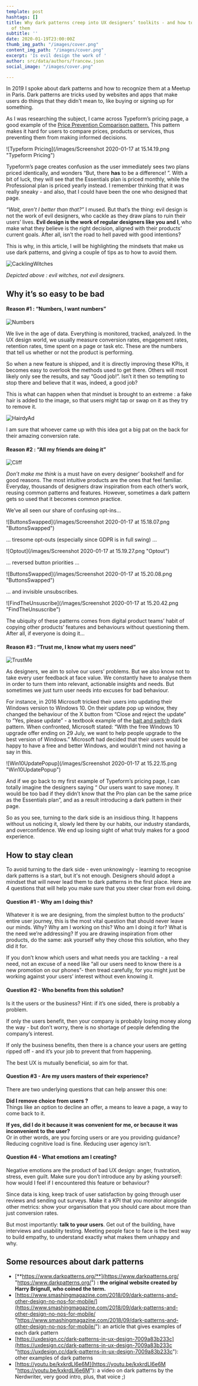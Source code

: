 ```yaml
---
template: post
hashtags: []
title: Why dark patterns creep into UX designers’ toolkits - and how to steer clear
  of them
subtitle: ''
date: 2020-01-19T23:00:00Z
thumb_img_path: "/images/cover.png"
content_img_path: "/images/cover.png"
excerpt: 'Is evil design the work of '
author: src/data/authors/francew.json
social_image: "/images/cover.png"

---
```

In 2019 I spoke about dark patterns and how to recognize them at a Meetup in Paris. Dark patterns are tricks used by websites and apps that make users do things that they didn't mean to, like buying or signing up for something.

As I was researching the subject, I came across Typeform’s pricing page, a good example of the [Price Prevention Comparison pattern.](https://www.darkpatterns.org/types-of-dark-pattern/price-comparison-prevention "PricePrevention") This pattern makes it hard for users to compare prices, products or services, thus preventing them from making informed decisions.

![Typeform Pricing](/images/Screenshot 2020-01-17 at 15.14.19.png "Typeform Pricing")

Typeform’s page creates confusion as the user immediately sees two plans priced identically, and wonders “But, there **has** to be a difference! ”. With a bit of luck, they will see that the Essentials plan is priced monthly, while the Professional plan is priced yearly instead. I remember thinking that it was really sneaky - and also, that I could have been the one who designed that page.

_“Wait, aren’t I better than that?”_ I mused. But that’s the thing: evil design is not the work of evil designers, who cackle as they draw plans to ruin their users’ lives. **Evil design is the work of regular designers like you and I**, who make what they believe is the right decision, aligned with their products’ current goals. After all, isn’t the road to hell paved with good intentions?

This is why, in this article, I will be highlighting the mindsets that make us use dark patterns, and giving a couple of tips as to how to avoid them.

![CacklingWitches](https://media.giphy.com/media/2siCyPNKuSDJK4pk4X/giphy.gif "CacklingWitches")

_Depicted above : evil witches, not evil designers._

## **Why it’s so easy to be bad**

#### **Reason #1 : “Numbers, I want numbers”**

![Numbers](https://media.giphy.com/media/3ov9jLrN6z0NbZsGPK/giphy.gif "Numbers")

We live in the age of data. Everything is monitored, tracked, analyzed. In the UX design world, we usually measure conversion rates, engagement rates, retention rates, time spent on a page or task etc. These are the numbers that tell us whether or not the product is performing.

So when a new feature is shipped, and it is directly improving these KPIs, it becomes easy to overlook the methods used to get there. Others will most likely only see the results, and say “Good job!”. Isn’t it then so tempting to stop there and believe that it was, indeed, a good job?

This is what can happen when that mindset is brought to an extreme : a fake hair is added to the image, so that users might tap or swap on it as they try to remove it.

![HairdyAd](/images/HairyAd.jpeg "HairdyAd")

I am sure that whoever came up with this idea got a big pat on the back for their amazing conversion rate.

#### **Reason #2 : “All my friends are doing it”**

![Cliff](https://media.giphy.com/media/3o7bu3WY4aN5eMezkc/giphy.gif "Cliff")

_Don’t make me think_ is a must have on every designer’ bookshelf and for good reasons. The most intuitive products are the ones that feel familiar. Everyday, thousands of designers draw inspiration from each other’s work, reusing common patterns and features. However, sometimes a dark pattern gets so used that it becomes common practice.

We’ve all seen our share of confusing opt-ins...

![ButtonsSwapped](/images/Screenshot 2020-01-17 at 15.18.07.png "ButtonsSwapped")

… tiresome opt-outs (especially since GDPR is in full swing) ...

![Optout](/images/Screenshot 2020-01-17 at 15.19.27.png "Optout")

… reversed button priorities ...

![ButtonsSwapped](/images/Screenshot 2020-01-17 at 15.20.08.png "ButtonsSwapped")

… and invisible unsubscribes.

![FindTheUnsuscribe](/images/Screenshot 2020-01-17 at 15.20.42.png "FindTheUnsuscribe")

The ubiquity of these patterns comes from digital product teams’ habit of copying other products’ features and behaviours without questioning them. After all, if everyone is doing it…

#### **Reason #3 : “Trust me, I know what my users need”**

![TrustMe](https://media.giphy.com/media/l41m1a8cuTkchgHfy/giphy.gif "TrustMe")

As designers, we aim to solve our users’ problems. But we also know not to take every user feedback at face value. We constantly have to analyse them in order to turn them into relevant, actionable insights and needs. But sometimes we just turn user needs into excuses for bad behaviour.

For instance, in 2016 Microsoft tricked their users into updating their Windows version to Windows 10. On their update pop up window, they changed the behaviour of the X button from “Close and reject the update” to “Yes, please update” - a textbook example of the [bait and switch](https://www.darkpatterns.org/types-of-dark-pattern/bait-and-switch "Bait&Switch") dark pattern. When confronted, Microsoft stated: “With the free Windows 10 upgrade offer ending on 29 July, we want to help people upgrade to the best version of Windows.” Microsoft had decided that their users would be happy to have a free and better Windows, and wouldn’t mind not having a say in this.

![Win10UpdatePopup](/images/Screenshot 2020-01-17 at 15.22.15.png "Win10UpdatePopup")

And if we go back to my first example of Typeform’s pricing page, I can totally imagine the designers saying “ Our users want to save money. It would be too bad if they didn’t know that the Pro plan can be the same price as the Essentials plan”, and as a result introducing a dark pattern in their page.

So as you see, turning to the dark side is an insidious thing. It happens without us noticing it, slowly led there by our habits, our industry standards, and overconfidence. We end up losing sight of what truly makes for a good experience.

## **How to stay clean**

To avoid turning to the dark side - even unknowingly - learning to recognise dark patterns is a start, but it's not enough. Designers should adopt a mindset that will never lead them to dark patterns in the first place. Here are 4 questions that will help you make sure that you steer clear from evil doing.

#### **Question #1 - Why am I doing this?**

Whatever it is we are designing, from the simplest button to the products’ entire user journey, this is the most vital question that should never leave our minds. Why? Why am I working on this? Who am I doing it for? What is the need we’re addressing? If you are drawing inspiration from other products, do the same: ask yourself why they chose this solution, who they did it for.

If you don’t know which users and what needs you are tackling - a real need, not an excuse of a need like “all our users need to know there is a new promotion on our phones”- then tread carefully, for you might just be working against your users’ interest without even knowing it.

#### **Question #2 - Who benefits from this solution?**

Is it the users or the business? Hint: if it’s one sided, there is probably a problem.

If only the users benefit, then your company is probably losing money along the way - but don’t worry, there is no shortage of people defending the company’s interest.

If only the business benefits, then there is a chance your users are getting ripped off - and it’s your job to prevent that from happening.

The best UX is mutually beneficial, so aim for that.

#### **Question #3 - Are my users masters of their experience?**

There are two underlying questions that can help answer this one:

**Did I remove choice from users ?**  
Things like an option to decline an offer, a means to leave a page, a way to come back to it.

**If yes, did I do it because it was convenient for me, or because it was inconvenient to the user?**  
Or in other words, are you forcing users or are you providing guidance? Reducing cognitive load is fine. Reducing user agency isn’t.

#### **Question #4 - What emotions am I creating?**

Negative emotions are the product of bad UX design: anger, frustration, stress, even guilt. Make sure you don’t introduce any by asking yourself: how would I feel if I encountered this feature or behaviour?

Since data is king, keep track of user satisfaction by going through user reviews and sending out surveys. Make it a KPI that you monitor alongside other metrics: show your organisation that you should care about more than just conversion rates.

But most importantly: **talk to your users**. Get out of the building, have interviews and usability testing. Meeting people face to face is the best way to build empathy, to understand exactly what makes them unhappy and why.

## **Some resources about dark patterns**

* [**https://www.darkpatterns.org/**](https://www.darkpatterns.org/ "https://www.darkpatterns.org/") **: the original website created by Harry Brignull, who coined the term.**
* [https://www.smashingmagazine.com/2018/09/dark-patterns-and-other-design-no-nos-for-mobile/](https://www.smashingmagazine.com/2018/09/dark-patterns-and-other-design-no-nos-for-mobile/ "https://www.smashingmagazine.com/2018/09/dark-patterns-and-other-design-no-nos-for-mobile/"): an article that gives examples of each dark pattern
* [https://uxdesign.cc/dark-patterns-in-ux-design-7009a83b233c](https://uxdesign.cc/dark-patterns-in-ux-design-7009a83b233c "https://uxdesign.cc/dark-patterns-in-ux-design-7009a83b233c"): other examples of dark patterns
* [https://youtu.be/kxkrdLI6e6M](https://youtu.be/kxkrdLI6e6M "https://youtu.be/kxkrdLI6e6M"): a video on dark patterns by the Nerdwriter, very good intro, plus, that voice ;)